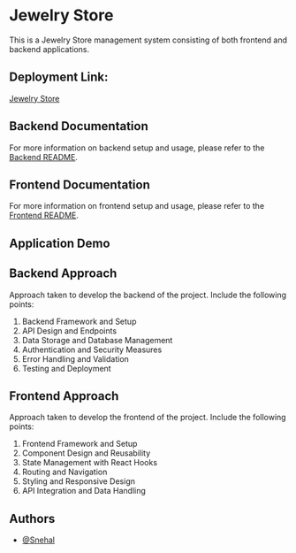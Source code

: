 # Jewelry Store

This is a Jewelry Store management system consisting of both frontend and backend applications.

## Deployment Link:

[Jewelry Store]()

## Backend Documentation

For more information on backend setup and usage, please refer to the [Backend README](/backend/README.md).

## Frontend Documentation

For more information on frontend setup and usage, please refer to the [Frontend README](/frontend/README.md).

## Application Demo

## Backend Approach

Approach taken to develop the backend of the project. Include the following points:

1. Backend Framework and Setup
2. API Design and Endpoints
3. Data Storage and Database Management
4. Authentication and Security Measures
5. Error Handling and Validation
6. Testing and Deployment

## Frontend Approach

Approach taken to develop the frontend of the project. Include the following points:

1. Frontend Framework and Setup
2. Component Design and Reusability
3. State Management with React Hooks
4. Routing and Navigation
5. Styling and Responsive Design
6. API Integration and Data Handling

## Authors

- [@Snehal](https://github.com/Snehal-Salvi)
